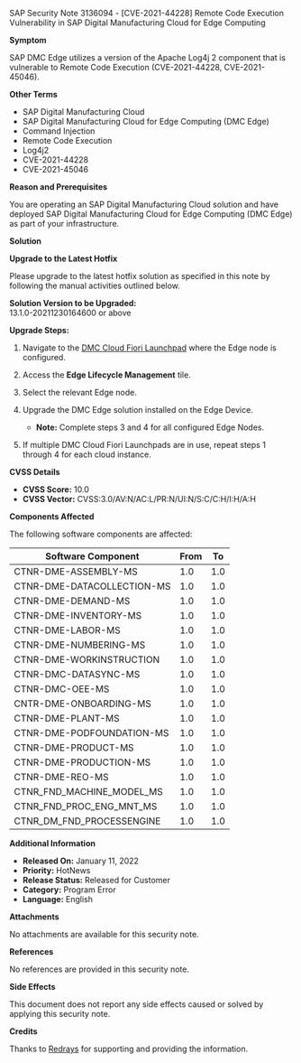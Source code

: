 SAP Security Note 3136094 - [CVE-2021-44228] Remote Code Execution Vulnerability in SAP Digital Manufacturing Cloud for Edge Computing

**Symptom**

SAP DMC Edge utilizes a version of the Apache Log4j 2 component that is vulnerable to Remote Code Execution (CVE-2021-44228, CVE-2021-45046).

**Other Terms**

- SAP Digital Manufacturing Cloud
- SAP Digital Manufacturing Cloud for Edge Computing (DMC Edge)
- Command Injection
- Remote Code Execution
- Log4j2
- CVE-2021-44228
- CVE-2021-45046

**Reason and Prerequisites**

You are operating an SAP Digital Manufacturing Cloud solution and have deployed SAP Digital Manufacturing Cloud for Edge Computing (DMC Edge) as part of your infrastructure.

**Solution**

**Upgrade to the Latest Hotfix**

Please upgrade to the latest hotfix solution as specified in this note by following the manual activities outlined below.

**Solution Version to be Upgraded:**  
13.1.0-20211230164600 or above

**Upgrade Steps:**

1. Navigate to the [DMC Cloud Fiori Launchpad](https://me.sap.com/) where the Edge node is configured.
2. Access the **Edge Lifecycle Management** tile.
3. Select the relevant Edge node.
4. Upgrade the DMC Edge solution installed on the Edge Device.

   - **Note:** Complete steps 3 and 4 for all configured Edge Nodes.

5. If multiple DMC Cloud Fiori Launchpads are in use, repeat steps 1 through 4 for each cloud instance.

**CVSS Details**

- **CVSS Score:** 10.0
- **CVSS Vector:** CVSS:3.0/AV:N/AC:L/PR:N/UI:N/S:C/C:H/I:H/A:H

**Components Affected**

The following software components are affected:

| Software Component                 | From | To |
|------------------------------------|------|----|
| CTNR-DME-ASSEMBLY-MS               | 1.0  | 1.0|
| CTNR-DME-DATACOLLECTION-MS         | 1.0  | 1.0|
| CTNR-DME-DEMAND-MS                 | 1.0  | 1.0|
| CTNR-DME-INVENTORY-MS               | 1.0  | 1.0|
| CTNR-DME-LABOR-MS                   | 1.0  | 1.0|
| CTNR-DME-NUMBERING-MS               | 1.0  | 1.0|
| CTNR-DME-WORKINSTRUCTION             | 1.0  | 1.0|
| CTNR-DMC-DATASYNC-MS                 | 1.0  | 1.0|
| CTNR-DMC-OEE-MS                      | 1.0  | 1.0|
| CNTR-DME-ONBOARDING-MS               | 1.0  | 1.0|
| CTNR-DME-PLANT-MS                     | 1.0  | 1.0|
| CTNR-DME-PODFOUNDATION-MS             | 1.0  | 1.0|
| CTNR-DME-PRODUCT-MS                   | 1.0  | 1.0|
| CTNR-DME-PRODUCTION-MS                 | 1.0  | 1.0|
| CTNR-DME-REO-MS                        | 1.0  | 1.0|
| CTNR_FND_MACHINE_MODEL_MS              | 1.0  | 1.0|
| CTNR_FND_PROC_ENG_MNT_MS                | 1.0  | 1.0|
| CTNR_DM_FND_PROCESSENGINE               | 1.0  | 1.0|

**Additional Information**

- **Released On:** January 11, 2022
- **Priority:** HotNews
- **Release Status:** Released for Customer
- **Category:** Program Error
- **Language:** English

**Attachments**

No attachments are available for this security note.

**References**

No references are provided in this security note.

**Side Effects**

This document does not report any side effects caused or solved by applying this security note.

**Credits**

Thanks to [Redrays](https://redrays.io) for supporting and providing the information.